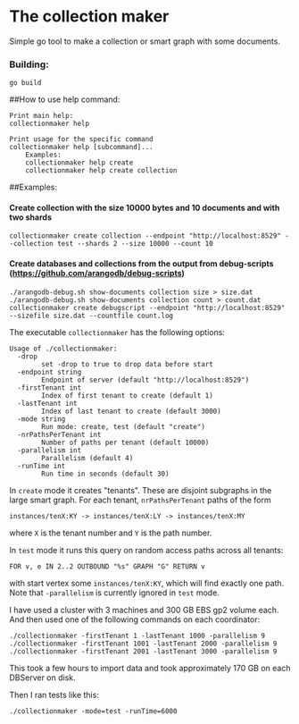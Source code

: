 # The collection maker
Simple go tool to make a collection or smart graph with some documents.

### Building:
```
go build
```

##How to use help command:
```
Print main help:
collectionmaker help

Print usage for the specific command
collectionmaker help [subcommand]...
    Examples:
    collectionmaker help create 
    collectionmaker help create collection
``` 

##Examples:

#### Create collection with the size 10000 bytes and 10 documents and with two shards
```
collectionmaker create collection --endpoint "http://localhost:8529" --collection test --shards 2 --size 10000 --count 10
```

#### Create databases and collections from the output from debug-scripts (https://github.com/arangodb/debug-scripts)
```
./arangodb-debug.sh show-documents collection size > size.dat
./arangodb-debug.sh show-documents collection count > count.dat
collectionmaker create debugscript --endpoint "http://localhost:8529"  --sizefile size.dat --countfile count.log
```

The executable `collectionmaker` has the following options:

```
Usage of ./collectionmaker:
  -drop
    	set -drop to true to drop data before start
  -endpoint string
    	Endpoint of server (default "http://localhost:8529")
  -firstTenant int
    	Index of first tenant to create (default 1)
  -lastTenant int
    	Index of last tenant to create (default 3000)
  -mode string
    	Run mode: create, test (default "create")
  -nrPathsPerTenant int
    	Number of paths per tenant (default 10000)
  -parallelism int
    	Parallelism (default 4)
  -runTime int
    	Run time in seconds (default 30)
```

In `create` mode it creates "tenants". These are disjoint subgraphs in
the large smart graph. For each tenant, `nrPathsPerTenant` paths of the
form

```
instances/tenX:KY -> instances/tenX:LY -> instances/tenX:MY
```

where `X` is the tenant number and `Y` is the path number.

In `test` mode it runs this query on random access paths across all
tenants:

```
FOR v, e IN 2..2 OUTBOUND "%s" GRAPH "G" RETURN v
```

with start vertex some `instances/tenX:KY`, which will find exactly one 
path. Note that `-parallelism` is currently ignored in `test` mode.

I have used a cluster with 3 machines and 300 GB EBS gp2 volume each.
And then used one of the following commands on each coordinator:

```
./collectionmaker -firstTenant 1 -lastTenant 1000 -parallelism 9
./collectionmaker -firstTenant 1001 -lastTenant 2000 -parallelism 9
./collectionmaker -firstTenant 2001 -lastTenant 3000 -parallelism 9
```

This took a few hours to import data and took approximately 170 GB on
each DBServer on disk.

Then I ran tests like this:

```
./collectionmaker -mode=test -runTime=6000
```
